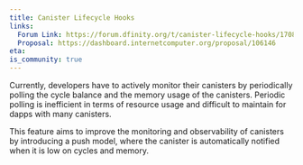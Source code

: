 ```yaml
---
title: Canister Lifecycle Hooks
links:
  Forum Link: https://forum.dfinity.org/t/canister-lifecycle-hooks/17089
  Proposal: https://dashboard.internetcomputer.org/proposal/106146
eta:
is_community: true
---
```


Currently, developers have to actively monitor their canisters by periodically
polling the cycle balance and the memory usage of the canisters. Periodic
polling is inefficient in terms of resource usage and difficult to maintain for
dapps with many canisters.

This feature aims to improve the monitoring and observability of canisters by
introducing a push model, where the canister is automatically notified when it
is low on cycles and memory.
